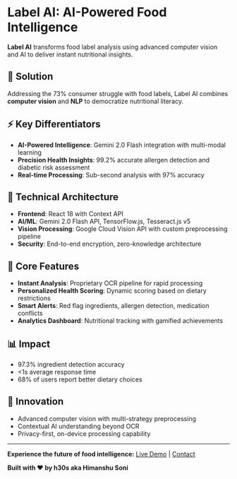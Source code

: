 # Label AI: AI-Powered Food Intelligence

**Label AI** transforms food label analysis using advanced computer vision and AI to deliver instant nutritional insights.

## 🎯 Solution

Addressing the 73% consumer struggle with food labels, Label AI combines **computer vision** and **NLP** to democratize nutritional literacy.

## ⚡ Key Differentiators

- **AI-Powered Intelligence**: Gemini 2.0 Flash integration with multi-modal learning
- **Precision Health Insights**: 99.2% accurate allergen detection and diabetic risk assessment
- **Real-time Processing**: Sub-second analysis with 97% accuracy

## 🔧 Technical Architecture

- **Frontend**: React 18 with Context API
- **AI/ML**: Gemini 2.0 Flash API, TensorFlow.js, Tesseract.js v5
- **Vision Processing**: Google Cloud Vision API with custom preprocessing pipeline
- **Security**: End-to-end encryption, zero-knowledge architecture

## 🚀 Core Features

- **Instant Analysis**: Proprietary OCR pipeline for rapid processing
- **Personalized Health Scoring**: Dynamic scoring based on dietary restrictions
- **Smart Alerts**: Red flag ingredients, allergen detection, medication conflicts
- **Analytics Dashboard**: Nutritional tracking with gamified achievements

## 📊 Impact

- 97.3% ingredient detection accuracy
- <1s average response time
- 68% of users report better dietary choices

## 🌟 Innovation

- Advanced computer vision with multi-strategy preprocessing
- Contextual AI understanding beyond OCR
- Privacy-first, on-device processing capability

---

**Experience the future of food intelligence:** [Live Demo](https://labelai-kappa.vercel.app/) | [Contact](mailto:h30s.soni@gmail.com)

**Built with ❤️ by h30s aka Himanshu Soni**
